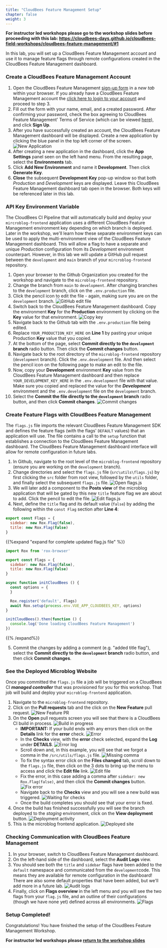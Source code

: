 ```yaml
---
title: "CloudBees Feature Management Setup"
chapter: false
weight: 3
--- 
```


**For instructor led workshops please go to the workshop slides before proceeding with this lab: https://cloudbees-days.github.io/cloudbees-field-workshops/cloudbees-feature-management/#1**

In this lab, you will set up a CloudBees Feature Management account and use it to manage feature flags through remote configurations created in the CloudBees Feature Management dashboard.

### Create a CloudBees Feature Management Account

1. Open the CloudBees Feature Management [sign-up form](https://rollout.io/sign-up/) in a _new tab_ within your browser. If you already have a CloudBees Feature Management account the [click here to login to your account](https://app.rollout.io/login) and proceed to step 3.
2. Fill out the form with your name, email, and a created password. After confirming your password, check the box agreeing to CloudBees Feature Management' Terms of Service (which can be viewed [here](https://docs.cloudbees.com/docs/cloudbees-common/latest/subscription-agreement/)), and click **Sign Up**.
3. After you have successfully created an account, the CloudBees Feature Management dashboard will be displayed. Create a new application by clicking the blue panel in the top left corner of the screen. ![New Application](images/new-application.png?width=70pc)
4. After creating a new application in the dashboard, click the **App Settings** panel seen on the left hand menu. From the resulting page, select the **Environments** tab.
5. Click **Add New Environment** and name it **Development**. Then click **Generate Key**.
6. **Close** the subsequent **Development Key** pop-up window so that both _Production_ and _Development_ keys are displayed. Leave this CloudBees Feature Management dashboard tab open in the browser. Both keys will be referenced later in this lab.

### API Key Environment Variable

The CloudBees CI Pipeline that will automatically build and deploy your `mircroblog-frontend` application uses a different CloudBees Feature Management environment key depending on which branch is deployed. Later in the workshop, we'll learn how these separate environment keys can be used to apply the multi-environment view of the CloudBees Feature Management dashboard. This will allow a flag to have a separate and unique *Production* configuration from its *Development* environment counterpart. However, in this lab we will update a GitHub pull request between the `development` and `main` branch of your  `mircroblog-frontend` repository.

1. Open your browser to the Github Organization you created for the workshop and navigate to the `microblog-frontend` repository.
2. Change the branch from `main` to `development`. After changing branches to the `development` branch, click on the `.env.production` file.
3. Click the pencil icon to edit the file - again, making sure you are on the `development` branch. ![GitHub edit file](images/pencilEdit.png?width=70pc)
4. Switch back to the CloudBees Feature Management dashboard. Copy the environment **Key** for the **Production** environment by clicking on the **Key** value for that environment. ![Copy key](images/copy-key.png?width=70pc)
5. Navigate back to the Github tab with the `.env.production` file being edited.
6. Replace `YOUR_PRODUCTION_KEY_HERE` on **Line 1** by pasting your unique Production **Key** value that you copied.
7. At the bottom of the page, select **Commit directly to the `development` branch** radio button. Then click the **Commit changes** button.
8. Navigate back to the root directory of the `microblog-frontend` repository (`development` branch). Click the `.env.development` file. And then select the pencil icon on the following page to make an edit to the file.
9. Now, copy your **Development** environment **Key** value from the CloudBees Feature Management dashboard and then replace `YOUR_DEVELOPMENT_KEY_HERE` in the `.env.development` file with that value. Make sure you copied and replaced the value for the ***Development*** environment and the `.env.development` file on the `development` branch.
10. Select the **Commit the file directly to the `development` branch** radio button, and then click **Commit changes**.
![Commit changes](images/commitChanges.png?width=50pc)

### Create Feature Flags with CloudBees Feature Management

The `flags.js` file imports the relevant CloudBees Feature Management SDK and defines the feature flags (with the flags' `DEFAULT` values) that an application will use. The file contains a call to the `setup` function that establishes a connection to the CloudBees Feature Management dashboard. The CloudBees Feature Management dashboard interface will allow for remote configuration in future labs.

1. In Github, navigate to the root level of the `microblog-frontend` repository (ensure you are working on the `development` branch).
2. Change directories and select the `flags.js` file (`src\utils\flags.js`) by first clicking the `src` folder from root view, followed by the `utils` folder, and finally select the subsequent `flags.js` file. ![Open flags.js](images/open-flags-js.png?width=60pc)
3. We will later add a component to the **Posts view** of the microblog application that will be gated by this new `title` feature flag we are about to add. Click the pencil to edit the file.  ![Edit flags.js](images/editflags-js.png?width=60pc)
4. Next, define the `title` flag and its default value (`false`) by adding the following within the `const Flag` section after **Line 4**:
```javascript
export const Flags = {
  sidebar: new Rox.Flag(false),
  title: new Rox.Flag(false)
}
```

{{%expand "expand for complete updated flag.js file" %}}

```javascript
import Rox from 'rox-browser'

export const Flags = {
  sidebar: new Rox.Flag(false),
  title: new Rox.Flag(false)
}

async function initCloudBees () {
  const options = {
  }

  Rox.register('default', Flags)
  await Rox.setup(process.env.VUE_APP_CLOUDBEES_KEY, options)
}

initCloudBees().then(function () {
  console.log('Done loading CloudBees Feature Management')
})
```
{{% /expand%}}

5. Commit the changes by adding a comment (e.g. "added title flag"), select the **Commit directly to the `development` branch** radio button, and then click **Commit changes**.


### See the Deployed Microblog Website

Once you committed the `flags.js` file a job will be triggered on a CloudBees CI ***managed controller*** that was provisioned for you for this workshop. That job will build and deploy your `microblog-frontend` application.

1. Navigate to the `microblog-frontend` repository.
2. Click on the **Pull requests** tab and the click on the **New Feature** pull request. ![New Feature PR](new-feature-pr.png?width=50pc)
3. On the **Open** pull requests screen you will see that there is a CloudBees CI build in process. ![Build in progress](images/building.png?width=50pc)
   - **IMPORTANT:** If your build ends with any errors then click on the **Details** link for the **error** check. ![Error](images/pr-error.png?width=50pc)
   - In the **Checks** view, with the **error** check selected, expand the **Log** under **DETAILS**. ![Error log](images/error-log.png?width=50pc)
   - Scroll down and, in this example, you will see that we forgot a comma in the `/src/utils/flags.js` file. ![Missing comma](images/missing-comma.png?width=50pc)
   - To fix the syntax error click on the **Files changed** tab, scroll down to the `flags.js` file, then click on the 3 dots to bring up the menu to access and click the **Edit file** link. ![Edit file](images/edit-file.png?width=50pc)
   - Fix the error, in this case adding a comma after `sidebar: new Rox.Flag(false)`, and then click the **Commit changes** button. ![Fix error](images/fix-error.png?width=50pc)
   - Navigate back to the **Checks** view and you will see a new build was triggered. ![Waiting for checks](images/checks-waiting.png?width=50pc)
   - Once the build completes you should see that your error is fixed. 
4. Once the build has finished successfully you will see the branch deployed to the *staging* environment, click on the **View deployment** button. ![Deployment activity](images/view-deployment.png?width=50pc)
5. This is the microblog frontend application.
![Deployed site](images/microblogWebsite.png?width=50pc)


### Checking Communication with CloudBees Feature Management

1. In your browser, switch to CloudBees Feature Management dashboard.
2. On the left-hand side of the dashboard, select the **Audit Logs** view.
3. You should see both the `title` and `sidebar` flags have been added to the `default` namespace and communicated from the `development`code. This means they are available for remote configuration in the dashboard! There are also some default properties that have been added, but we'll add more in a future lab. ![Audit logs](images/auditLogs.png?width=70pc)
4. Finally, click on **Flags overview** in the left menu and you will see the two flags from your `flag.js` file, and an outline of their configurations (though we have none yet) defined across all environments. ![Flags](images/dashboard-flags.png?width=70pc)

### Setup Completed!
Congratulations! You have finished the setup of the CloudBees Feature Management Workshop.

**For instructor led workshops please <a href="https://cloudbees-days.github.io/cloudbees-field-workshops/cloudbees-feature-management/#gating-code-title">return to the workshop slides</a>**
